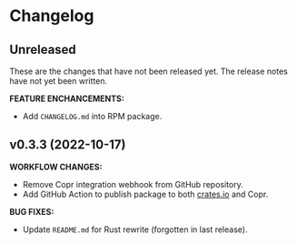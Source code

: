 # Changelog

## Unreleased

These are the changes that have not been released yet. The release notes have not yet been written.

**FEATURE ENCHANCEMENTS:**

- Add `CHANGELOG.md` into RPM package.

## v0.3.3 (2022-10-17)

**WORKFLOW CHANGES:**

- Remove Copr integration webhook from GitHub repository.
- Add GitHub Action to publish package to both [crates.io](https://crates.io) and Copr.

**BUG FIXES:**

- Update `README.md` for Rust rewrite (forgotten in last release).

